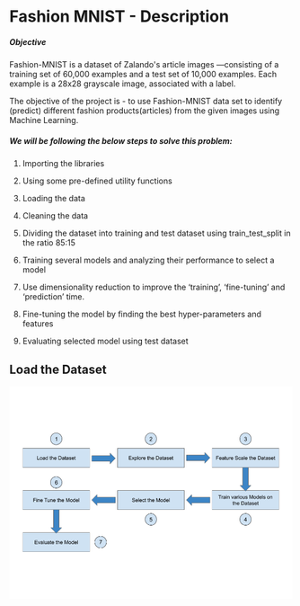 # Fashion MNIST - Description
##### Objective

Fashion-MNIST is a dataset of Zalando's article images —consisting of a training set of 60,000 examples and a test set of 10,000 examples. Each example is a 28x28 grayscale image, associated with a label.

The objective of the project is - to use Fashion-MNIST data set to identify (predict) different fashion products(articles) from the given images using Machine Learning.

##### We will be following the below steps to solve this problem:

1. Importing the libraries

2. Using some pre-defined utility functions

3. Loading the data

4. Cleaning the data

5. Dividing the dataset into training and test dataset using train_test_split in the ratio 85:15

6. Training several models and analyzing their performance to select a model

7. Use dimensionality reduction to improve the ‘training’,
‘fine-tuning’ and ‘prediction’ time.

8. Fine-tuning the model by finding the best hyper-parameters and features

9. Evaluating selected model using test dataset
## Load the Dataset
![](mnistdig.png)
